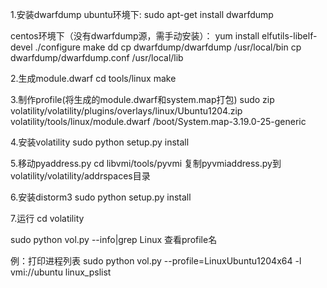1.安装dwarfdump
ubuntu环境下:
sudo apt-get install dwarfdump

centos环境下（没有dwarfdump源，需手动安装）：
yum install elfutils-libelf-devel
./configure
make dd
cp dwarfdump/dwarfdump /usr/local/bin
cp dwarfdump/dwarfdump.conf /usr/local/lib

2.生成module.dwarf
cd tools/linux
make

3.制作profile(将生成的module.dwarf和system.map打包)
sudo zip volatility/volatility/plugins/overlays/linux/Ubuntu1204.zip volatility/tools/linux/module.dwarf /boot/System.map-3.19.0-25-generic

4.安装volatility
sudo python setup.py install

5.移动pyaddress.py
cd libvmi/tools/pyvmi
复制pyvmiaddress.py到volatility/volatility/addrspaces目录

6.安装distorm3
sudo python setup.py install

7.运行
cd volatility

sudo python vol.py --info|grep Linux
查看profile名

例：打印进程列表
sudo python vol.py --profile=LinuxUbuntu1204x64 -l vmi://ubuntu linux_pslist 
